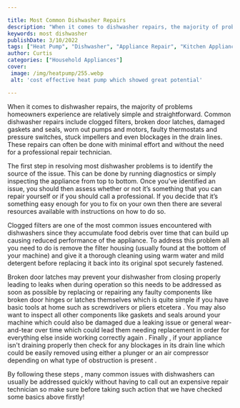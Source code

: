 ```yaml
---

title: Most Common Dishwasher Repairs
description: "When it comes to dishwasher repairs, the majority of problems homeowners experience are relatively simple and straightforward. Com...get more info"
keywords: most dishwasher
publishDate: 3/10/2022
tags: ["Heat Pump", "Dishwasher", "Appliance Repair", "Kitchen Appliances", "Clean Appliance", "Appliance Guide"]
author: Curtis
categories: ["Household Appliances"]
cover: 
 image: /img/heatpump/255.webp
 alt: 'cost effective heat pump which showed great potential'

---
```


When it comes to dishwasher repairs, the majority of problems homeowners experience are relatively simple and straightforward. Common dishwasher repairs include clogged filters, broken door latches, damaged gaskets and seals, worn out pumps and motors, faulty thermostats and pressure switches, stuck impellers and even blockages in the drain lines. These repairs can often be done with minimal effort and without the need for a professional repair technician.

The first step in resolving most dishwasher problems is to identify the source of the issue. This can be done by running diagnostics or simply inspecting the appliance from top to bottom. Once you’ve identified an issue, you should then assess whether or not it’s something that you can repair yourself or if you should call a professional. If you decide that it’s something easy enough for you to fix on your own then there are several resources available with instructions on how to do so.

Clogged filters are one of the most common issues encountered with dishwashers since they accumulate food debris over time that can build up causing reduced performance of the appliance. To address this problem all you need to do is remove the filter housing (usually found at the bottom of your machine) and give it a thorough cleaning using warm water and mild detergent before replacing it back into its original spot securely fastened.

Broken door latches may prevent your dishwasher from closing properly leading to leaks when during operation so this needs to be addressed as soon as possible by replacing or repairing any faulty components like broken door hinges or latches themselves which is quite simple if you have basic tools at home such as screwdrivers or pliers etcetera . You may also want to inspect all other components like gaskets and seals around your machine which could also be damaged due a leaking issue or general wear-and-tear over time which could lead them needing replacement in order for everything else inside working correctly again . Finally , if your appliance isn't draining properly then check for any blockages in its drain line which could be easily removed using either a plunger or an air compressor depending on what type of obstruction is present . 

By following these steps , many common issues with dishwashers can usually be addressed quickly without having to call out an expensive repair technician so make sure before taking such action that we have checked some basics above firstly!
